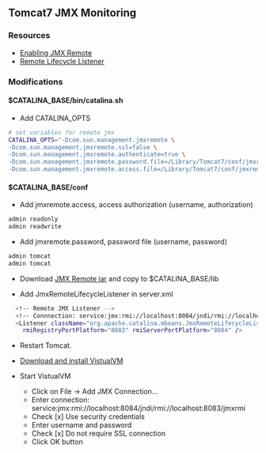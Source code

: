 ## Tomcat7 JMX Monitoring

### Resources
* [Enabling JMX Remote](http://tomcat.apache.org/tomcat-7.0-doc/monitoring.html#Enabling_JMX_Remote)
* [Remote Lifecycle Listener](http://tomcat.apache.org/tomcat-7.0-doc/config/listeners.html#JMX_Remote_Lifecycle_Listener_-_org.apache.catalina.mbeans.JmxRemoteLifecycleListener)

### Modifications

#### $CATALINA_BASE/bin/catalina.sh

* Add CATALINA_OPTS
```bash
# set variables for remote jmx
CATALINA_OPTS="-Dcom.sun.management.jmxremote \
-Dcom.sun.management.jmxremote.ssl=false \
-Dcom.sun.management.jmxremote.authenticate=true \
-Dcom.sun.management.jmxremote.password.file=/Library/Tomcat7/conf/jmxremote.password \
-Dcom.sun.management.jmxremote.access.file=/Library/Tomcat7/conf/jmxremote.access"
```

#### $CATALINA_BASE/conf

* Add jmxremote.access, access authorization (username, authorization)
```bash
admin readonly
admin readwrite
```

* Add jmxremote.password, password file (username, password)
```bash
admin tomcat
admin tomcat
```

* Download [JMX Remote jar](http://apache.sunsite.ualberta.ca/tomcat/tomcat-7/v7.0.61/bin/extras/catalina-jmx-remote.jar) and copy to $CATALINA_BASE/lib

* Add JmxRemoteLifecycleListener in server.xml
```bash
  <!-- Remote JMX Listener -->
  <!-- Connnection: service:jmx:rmi://localhost:8084/jndi/rmi://localhost:8083/jmxrmi -->
  <Listener className="org.apache.catalina.mbeans.JmxRemoteLifecycleListener" 
    rmiRegistryPortPlatform="8083" rmiServerPortPlatform="8084" />
```

* Restart Tomcat.

* [Download and install VistualVM](https://visualvm.java.net/download.html)

* Start VistualVM
  * Click on File -> Add JMX Connection... 
  * Enter connection: service:jmx:rmi://localhost:8084/jndi/rmi://localhost:8083/jmxrmi
  * Check [x] Use security credentials
  * Enter username and password
  * Check [x] Do not require SSL connection
  * Click OK button